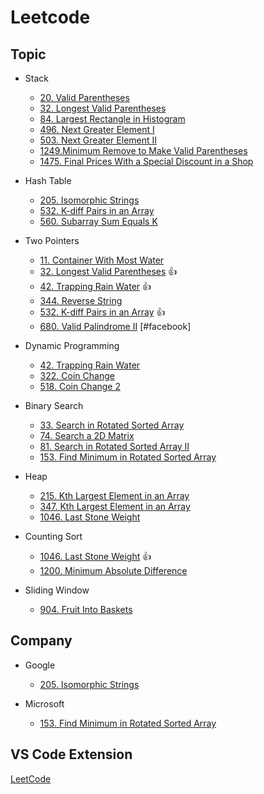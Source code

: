 # Leetcode

## Topic

- Stack

  - [20. Valid Parentheses](20.valid-parentheses.js)
  - [32. Longest Valid Parentheses](32.longest-valid-parentheses/stack.js)
  - [84. Largest Rectangle in Histogram](84.largest-rectangle-in-histogram.js)
  - [496. Next Greater Element I](496.next-greater-element-i.js)
  - [503. Next Greater Element II](503.next-greater-element-ii.js)
  - [1249.Minimum Remove to Make Valid Parentheses](1249.minimum-remove-to-make-valid-parentheses.js)
  - [1475. Final Prices With a Special Discount in a Shop](1475.final-prices-with-a-special-discount-in-a-shop.js)

- Hash Table

  - [205. Isomorphic Strings](205.isomorphic-strings.js)
  - [532. K-diff Pairs in an Array](532.k-diff-pairs-in-an-array/hash-table.js)
  - [560. Subarray Sum Equals K](560.subarray-sum-equals-k.js)

- Two Pointers

  - [11. Container With Most Water](11.container-with-most-water.js)
  - [32. Longest Valid Parentheses](32.longest-valid-parentheses/two-pointers.js) 👍
  - [42. Trapping Rain Water](42.trapping-rain-water/two-pointers.js) 👍
  - [344. Reverse String](344.reverse-string.js)
  - [532. K-diff Pairs in an Array](532.k-diff-pairs-in-an-array/two-pointers.js) 👍
  - [680. Valid Palindrome II](680.valid-palindrome-ii.js) [#facebook]

- Dynamic Programming

  - [42. Trapping Rain Water](42.trapping-rain-water/dynamic-programming.js)
  - [322. Coin Change](322.coin-change.js)
  - [518. Coin Change 2](518.coin-change-2.js)

- Binary Search

  - [33. Search in Rotated Sorted Array](33.search-in-rotated-sorted-array.js)
  - [74. Search a 2D Matrix](74.search-a-2-d-matrix/binary-search.js)
  - [81. Search in Rotated Sorted Array II](81.search-in-rotated-sorted-array-ii/binary-search.js)
  - [153. Find Minimum in Rotated Sorted Array](153.find-minimum-in-rotated-sorted-array.js)

- Heap

  - [215. Kth Largest Element in an Array](215.kth-largest-element-in-an-array/heap.js)
  - [347. Kth Largest Element in an Array](347.top-k-frequent-elements/heap.js)
  - [1046. Last Stone Weight](1046.last-stone-weight/heap.js)

- Counting Sort

  - [1046. Last Stone Weight](1046.last-stone-weight/counting-sort.js) 👍
  - [1200. Minimum Absolute Difference](1200.minimum-absolute-difference/counting-sort.js)

- Sliding Window

  - [904. Fruit Into Baskets](904.fruit-into-baskets.js)

## Company

- Google

  - [205. Isomorphic Strings](205.isomorphic-strings.js)

- Microsoft

  - [153. Find Minimum in Rotated Sorted Array](153.find-minimum-in-rotated-sorted-array.js)

## VS Code Extension

[LeetCode](https://marketplace.visualstudio.com/items?itemName=LeetCode.vscode-leetcode)
